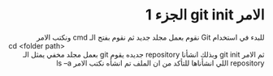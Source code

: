 # <div dir="rtl">الامر git init الجزء 1</div>
<div dir="rtl">
للبدء في استخدام Git نقوم بعمل مجلد جديد ثم نقوم بفتح الـ cmd ونكتب الامر
<div dir="ltr">
cd &ltfolder path&gt
</div>
ثم الامر
git init
وبذلك انشأنا repository جديده
يقوم git بعمل مجلد مخفي يمثل الـ repository اللي انشأناها
للتأكد من ان الملف تم انشأه نكتب الامر
ls –a
</div>
